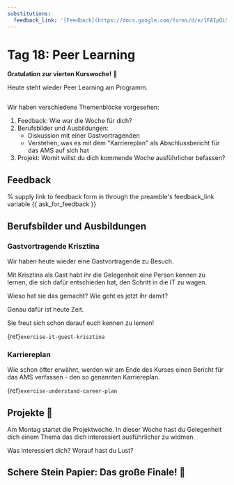 ```yaml
---
substitutions:
  feedback_link: '[Feedback](https://docs.google.com/forms/d/e/1FAIpQLSfYIkqJW5yjLn3BLKrMiFW5EDt3eE9UF64n8uc8--K-xlNORQ/viewform?usp=sf_link)'
---
```

# Tag 18: Peer Learning

**Gratulation zur vierten Kurswoche!** 🎊

Heute steht wieder Peer Learning am Programm.

```{include} ../_peer_learning.md
```

Wir haben verschiedene Themenblöcke vorgesehen:
1. Feedback: Wie war die Woche für dich?
1. Berufsbilder und Ausbildungen:
   * Diskussion mit einer Gastvortragenden
   * Verstehen, was es mit dem "Karriereplan" als Abschlussbericht für das AMS auf sich hat
1. Projekt: Womit willst du dich kommende Woche ausführlicher befassen?

## Feedback

% supply link to feedback form in through the preamble's feedback_link variable
{{ ask_for_feedback }}


## Berufsbilder und Ausbildungen

### Gastvortragende Krisztina

Wir haben heute wieder eine Gastvortragende zu Besuch.

Mit Krisztina als Gast habt ihr die Gelegenheit eine Person kennen zu lernen,
die sich dafür entschieden hat, den Schritt in die IT zu wagen.

Wieso hat sie das gemacht? Wie geht es jetzt ihr damit?

Genau dafür ist heute Zeit.

Sie freut sich schon darauf euch kennen zu lernen!

{ref}`exercise-it-guest-krisztina`

### Karriereplan

Wie schon öfter erwähnt, werden wir am Ende des Kurses einen
Bericht für das AMS verfassen - den so genannten Karriereplan.

{ref}`exercise-understand-career-plan`


## Projekte 🤖

Am Montag startet die Projektwoche.
In dieser Woche hast du Gelegenheit dich einem Thema das dich interessiert
ausführlicher zu widmen.

Was interessiert dich? Worauf hast du Lust?


## Schere Stein Papier: Das große Finale! :medal_sports:

